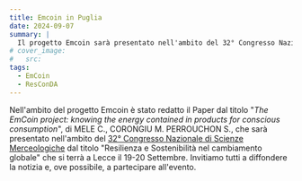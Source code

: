 ```yaml
---
title: Emcoin in Puglia
date: 2024-09-07
summary: |
  Il progetto Emcoin sarà presentato nell'ambito del 32° Congresso Nazionale di Scienze Merceologiche che si terrà a Lecce il 19-20 Settembre prossimo.
# cover_image:
#   src: 
tags:
  - EmCoin
  - ResConDA
---
```


Nell'ambito del progetto Emcoin è stato redatto il Paper dal titolo "*The EmCoin project: knowing the energy contained in products for conscious consumption*", di MELE C., CORONGIU M. PERROUCHON S., che sarà presentato nell'ambito del [32° Congresso Nazionale di Scienze Merceologiche](https://www.aisme2024.it/) dal titolo "Resilienza e Sostenibilità nel cambiamento globale" che si terrà a Lecce il 19-20 Settembre. Invitiamo tutti a diffondere la notizia e, ove possibile, a partecipare all'evento.


<!--
  created 2024-09-07 21:42:23.763843 +0200 CEST m=+0.070334834
-->